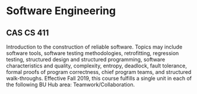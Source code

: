# Software Engineering
## CAS CS 411

Introduction to the construction of reliable software. Topics may include software tools, software testing methodologies, retrofitting, regression testing, structured design and structured programming, software characteristics and quality, complexity, entropy, deadlock, fault tolerance, formal proofs of program correctness, chief program teams, and structured walk-throughs. Effective Fall 2019, this course fulfills a single unit in each of the following BU Hub area: Teamwork/Collaboration.
